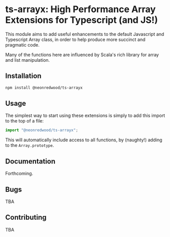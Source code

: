 # ts-arrayx: High Performance Array Extensions for Typescript (and JS!)

This module aims to add useful enhancements to the default Javascript and Typescript Array class, in order to help produce more succinct and pragmatic code.

Many of the functions here are influenced by Scala's rich library for array and list manipulation.

## Installation

```bash
npm install @neonredwood/ts-arrayx
```

## Usage

The simplest way to start using these extensions is simply to add this import to the top of a file:

```typescript
import "@neonredwood/ts-arrayx";
```

This will automatically include access to all functions, by (naughty!) adding to the `Array.prototype`.

## Documentation

Forthcoming.

## Bugs

TBA

## Contributing

TBA
